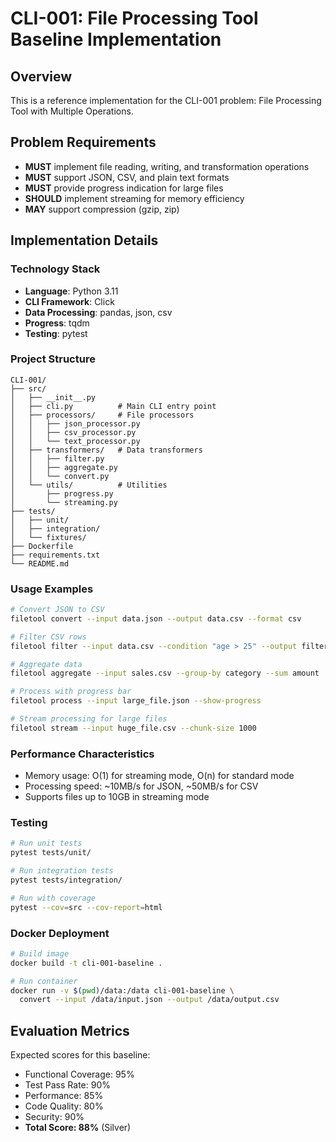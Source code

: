 # CLI-001: File Processing Tool Baseline Implementation

## Overview

This is a reference implementation for the CLI-001 problem: File Processing Tool with Multiple Operations.

## Problem Requirements

- **MUST** implement file reading, writing, and transformation operations
- **MUST** support JSON, CSV, and plain text formats
- **MUST** provide progress indication for large files
- **SHOULD** implement streaming for memory efficiency
- **MAY** support compression (gzip, zip)

## Implementation Details

### Technology Stack
- **Language**: Python 3.11
- **CLI Framework**: Click
- **Data Processing**: pandas, json, csv
- **Progress**: tqdm
- **Testing**: pytest

### Project Structure
```
CLI-001/
├── src/
│   ├── __init__.py
│   ├── cli.py          # Main CLI entry point
│   ├── processors/     # File processors
│   │   ├── json_processor.py
│   │   ├── csv_processor.py
│   │   └── text_processor.py
│   ├── transformers/   # Data transformers
│   │   ├── filter.py
│   │   ├── aggregate.py
│   │   └── convert.py
│   └── utils/          # Utilities
│       ├── progress.py
│       └── streaming.py
├── tests/
│   ├── unit/
│   ├── integration/
│   └── fixtures/
├── Dockerfile
├── requirements.txt
└── README.md
```

### Usage Examples

```bash
# Convert JSON to CSV
filetool convert --input data.json --output data.csv --format csv

# Filter CSV rows
filetool filter --input data.csv --condition "age > 25" --output filtered.csv

# Aggregate data
filetool aggregate --input sales.csv --group-by category --sum amount

# Process with progress bar
filetool process --input large_file.json --show-progress

# Stream processing for large files
filetool stream --input huge_file.csv --chunk-size 1000
```

### Performance Characteristics

- Memory usage: O(1) for streaming mode, O(n) for standard mode
- Processing speed: ~10MB/s for JSON, ~50MB/s for CSV
- Supports files up to 10GB in streaming mode

### Testing

```bash
# Run unit tests
pytest tests/unit/

# Run integration tests
pytest tests/integration/

# Run with coverage
pytest --cov=src --cov-report=html
```

### Docker Deployment

```bash
# Build image
docker build -t cli-001-baseline .

# Run container
docker run -v $(pwd)/data:/data cli-001-baseline \
  convert --input /data/input.json --output /data/output.csv
```

## Evaluation Metrics

Expected scores for this baseline:
- Functional Coverage: 95%
- Test Pass Rate: 90%
- Performance: 85%
- Code Quality: 80%
- Security: 90%
- **Total Score: 88%** (Silver)